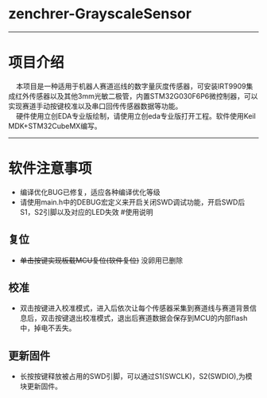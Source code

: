 # zenchrer-GrayscaleSensor
***
# 项目介绍
&nbsp;&nbsp;&nbsp;&nbsp;本项目是一种适用于机器人赛道巡线的数字量灰度传感器，可安装IRT9909集成红外传感器以及其他3mm光敏二极管，内置STM32G030F6P6微控制器，可以实现赛道手动按键校准以及串口回传传感器数据等功能。<br>&nbsp;&nbsp;&nbsp;&nbsp;硬件使用立创EDA专业版绘制，请使用立创eda专业版打开工程。软件使用Keil MDK+STM32CubeMX编写。
***
# 软件注意事项
+ 编译优化BUG已修复，适应各种编译优化等级
+ 请使用main.h中的DEBUG宏定义来开启关闭SWD调试功能，开启SWD后S1，S2引脚以及对应的LED失效
#使用说明
## 复位
+ ~~单击按键实现板载MCU复位(软件复位)~~
没卵用已删除
## 校准
+ 双击按键进入校准模式，进入后依次让每个传感器采集到赛道线与赛道背景信息后，双击按键退出校准模式，退出后赛道数据会保存到MCU的内部flash中，掉电不丢失。
## 更新固件
+ 长按按键释放被占用的SWD引脚，可以通过S1(SWCLK)，S2(SWDIO),为模块更新固件。